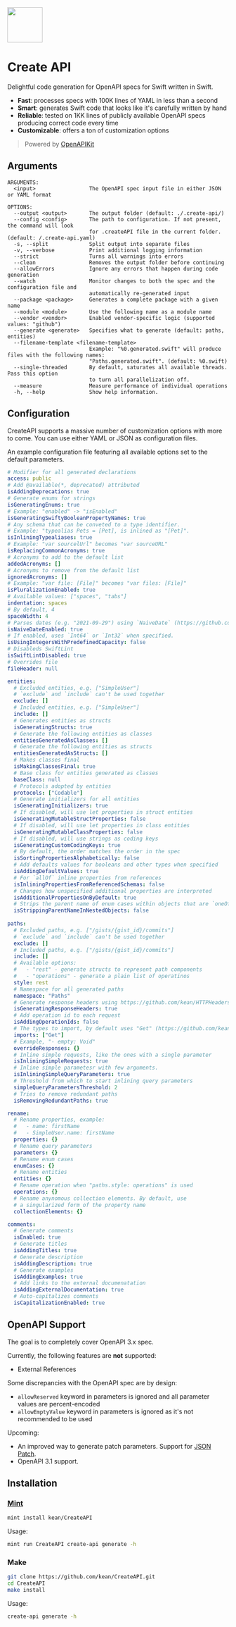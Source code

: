 <img width="80px" src="https://user-images.githubusercontent.com/1567433/146774765-4671c989-62c3-4418-8bdb-2773d7a26067.png">

# Create API

Delightful code generation for OpenAPI specs for Swift written in Swift. 

- **Fast**: processes specs with 100K lines of YAML in less than a second
- **Smart**: generates Swift code that looks like it's carefully written by hand
- **Reliable**: tested on 1KK lines of publicly available OpenAPI specs producing correct code every time
- **Customizable**: offers a ton of customization options

> Powered by [OpenAPIKit](https://github.com/mattpolzin/OpenAPIKit)

## Arguments

```
ARGUMENTS:
  <input>                 The OpenAPI spec input file in either JSON or YAML format

OPTIONS:
  --output <output>       The output folder (default: ./.create-api/)
  --config <config>       The path to configuration. If not present, the command will look
                          for .createAPI file in the current folder. (default: /.create-api.yaml)
  -s, --split             Split output into separate files
  -v, --verbose           Print additional logging information
  --strict                Turns all warnings into errors
  --clean                 Removes the output folder before continuing
  --allowErrors           Ignore any errors that happen during code generation
  --watch                 Monitor changes to both the spec and the configuration file and
                          automatically re-generated input
  --package <package>     Generates a complete package with a given name
  --module <module>       Use the following name as a module name
  --vendor <vendor>       Enabled vendor-specific logic (supported values: "github")
  --generate <generate>   Specifies what to generate (default: paths, entities)
  --filename-template <filename-template>
                          Example: "%0.generated.swift" will produce files with the following names:
                          "Paths.generated.swift". (default: %0.swift)
  --single-threaded       By default, saturates all available threads. Pass this option
                          to turn all parallelization off.
  --measure               Measure performance of individual operations
  -h, --help              Show help information.
```

## Configuration

CreateAPI supports a massive number of customization options with more to come. You can use either YAML or JSON as configuration files.

An example configuration file featuring all available options set to the default parameters.

```yaml
# Modifier for all generated declarations
access: public
# Add @available(*, deprecated) attributed
isAddingDeprecations: true
# Generate enums for strings
isGeneratingEnums: true
# Example: "enabled" -> "isEnabled"
isGeneratingSwiftyBooleanPropertyNames: true
# Any schema that can be conveted to a type identifier.
# Example: "typealias Pets = [Pet], is inlined as "[Pet]".
isInliningTypealiases: true
# Example: "var sourcelUrl" becomes "var sourceURL"
isReplacingCommonAcronyms: true
# Acronyms to add to the default list
addedAcronyms: []
# Acronyms to remove from the default list
ignoredAcronyms: []
# Example: "var file: [File]" becomes "var files: [File]"
isPluralizationEnabled: true
# Available values: ["spaces", "tabs"]
indentation: spaces
# By default, 4
spaceWidth: 4
# Parses dates (e.g. "2021-09-29") using `NaiveDate` (https://github.com/kean/NaiveDate)
isNaiveDateEnabled: true
# If enabled, uses `Int64` or `Int32` when specified.
isUsingIntegersWithPredefinedCapacity: false
# Disableds SwiftLint
isSwiftLintDisabled: true
# Overrides file
fileHeader: null

entities:
  # Excluded entities, e.g. ["SimpleUser"]
  # `exclude` and `include` can't be used together
  exclude: []
  # Included entities, e.g. ["SimpleUser"]
  include: []
  # Generates entities as structs
  isGeneratingStructs: true
  # Generate the following entities as classes
  entitiesGeneratedAsClasses: []
  # Generate the following entities as structs
  entitiesGeneratedAsStructs: []
  # Makes classes final
  isMakingClassesFinal: true
  # Base class for entities generated as classes
  baseClass: null
  # Protocols adopted by entities
  protocols: ["Codable"]
  # Generate initializers for all entities
  isGeneratingInitializers: true
  # If disabled, will use let properties in struct entities
  isGeneratingMutableStructProperties: false
  # If disabled, will use let properties in class entities
  isGeneratingMutableClassProperties: false
  # If disabled, will use strings as coding keys
  isGeneratingCustomCodingKeys: true
  # By default, the order matches the order in the spec
  isSortingPropertiesAlphabetically: false
  # Add defaults values for booleans and other types when specified
  isAddingDefaultValues: true
  # For `allOf` inline properties from references
  isInliningPropertiesFromReferencedSchemas: false
  # Changes how unspecified additional properties are interpreted
  isAdditionalPropertiesOnByDefault: true
  # Strips the parent name of enum cases within objects that are `oneOf` / `allOf` / `anyOf` of nested references
  isStrippingParentNameInNestedObjects: false
  
paths:
  # Excluded paths, e.g. ["/gists/{gist_id}/commits"]
  # `exclude` and `include` can't be used together
  exclude: []
  # Included paths, e.g. ["/gists/{gist_id}/commits"]
  include: []
  # Available options:
  #   - "rest" - generate structs to represent path components
  #   - "operations" - generate a plain list of operatinos
  style: rest
  # Namespace for all generated paths
  namespace: "Paths"
  # Generate response headers using https://github.com/kean/HTTPHeaders
  isGeneratingResponseHeaders: true
  # Add operation id to each request
  isAddingOperationIds: false
  # The types to import, by default uses "Get" (https://github.com/kean/Get)
  imports: ["Get"]
  # Example, "- empty: Void"
  overrideResponses: {}
  # Inline simple requests, like the ones with a single parameter 
  isInliningSimpleRequests: true
  # Inline simple parametesr with few arguments.
  isInliningSimpleQueryParameters: true
  # Threshold from which to start inlining query parameters
  simpleQueryParametersThreshold: 2
  # Tries to remove redundant paths
  isRemovingRedundantPaths: true

rename:
  # Rename properties, example:
  #   - name: firstName
  #   - SimpleUser.name: firstName
  properties: {}
  # Rename query parameters
  parameters: {}
  # Rename enum cases
  enumCases: {}
  # Rename entities
  entities: {}
  # Rename operation when "paths.style: operations" is used
  operations: {}
  # Rename anynomous collection elements. By default, use
  # a singularized form of the property name
  collectionElements: {}

comments:
  # Generate comments
  isEnabled: true
  # Generate titles
  isAddingTitles: true
  # Generate description 
  isAddingDescription: true
  # Generate examples
  isAddingExamples: true
  # Add links to the external documenatation
  isAddingExternalDocumentation: true
  # Auto-capitalizes comments
  isCapitalizationEnabled: true
```

## OpenAPI Support

The goal is to completely cover OpenAPI 3.x spec. 

Currently, the following features are **not** supported:

- External References

Some discrepancies with the OpenAPI spec are by design:

- `allowReserved` keyword in parameters is ignored and all parameter values are percent-encoded
- `allowEmptyValue` keyword in parameters is ignored as it's not recommended to be used

Upcoming:

- An improved way to generate patch parameters. Support for [JSON Patch](http://jsonpatch.com).
- OpenAPI 3.1 support.

## Installation

### [Mint](https://github.com/yonaskolb/Mint)

```bash
mint install kean/CreateAPI
```

Usage:

```bash
mint run CreateAPI create-api generate -h
```

### Make

```bash
git clone https://github.com/kean/CreateAPI.git
cd CreateAPI
make install
```

Usage:

```bash
create-api generate -h
```

